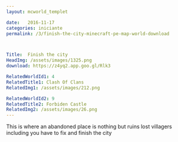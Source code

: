 ```yaml
---
layout: mcworld_templet

date:   2016-11-17
categories: iniciante
permalink: /3/finish-the-city-minecraft-pe-map-world-download



Title:  Finish the city
HeadImg: /assets/images/1325.png
download: https://z4yq2.app.goo.gl/Rlk3

RelatedWorldId1: 4
RelatedTitle1: Clash Of Clans
RelatedImg1: /assets/images/212.png

RelatedWorldId2: 9
RelatedTitle2: Forbiden Castle
RelatedImg2: /assets/images/26.png
---
```

This is where an abandoned place is nothing but ruins lost villagers including you have to fix and finish the city
